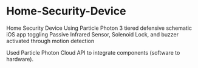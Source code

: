 # Home-Security-Device
Home Security Device Using Particle Photon
3 tiered defensive schematic
iOS app toggling Passive Infrared Sensor, Solenoid Lock, and buzzer activated through motion detection

Used Particle Photon Cloud API to integrate components (software to hardware).
